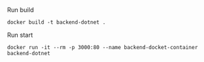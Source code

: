 Run build

`docker build -t backend-dotnet .`

Run start

`docker run -it --rm -p 3000:80 --name backend-docket-container backend-dotnet`
